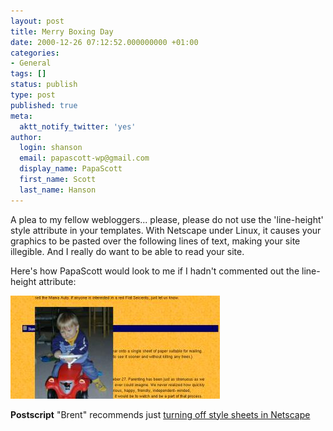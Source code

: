 ```yaml
---
layout: post
title: Merry Boxing Day
date: 2000-12-26 07:12:52.000000000 +01:00
categories:
- General
tags: []
status: publish
type: post
published: true
meta:
  aktt_notify_twitter: 'yes'
author:
  login: shanson
  email: papascott-wp@gmail.com
  display_name: PapaScott
  first_name: Scott
  last_name: Hanson
---
```

<p>A plea to my fellow webloggers... please, please do not use the 'line-height' style attribute in your templates. With Netscape under Linux, it causes your graphics to be pasted over the following lines of text, making your site illegible. And I really do want to be able to read your site. </p>
<p>Here's how PapaScott would look to me if I hadn't commented out the line-height attribute:</p>
<p><img src="/wordpress/wp-content/uploads/2000/12/lineheight.jpg" height="165" width="335" border="0" alt="lineheight.jpg: " /></p>
<p><b>Postscript</b> "Brent" recommends just <a href="http://inessential.com/2000/12/26">turning off style sheets in Netscape</a></p>
